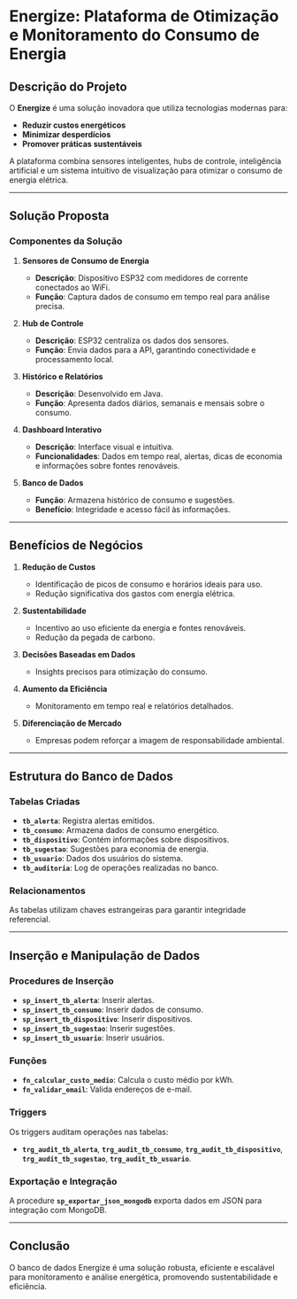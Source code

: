 # **Energize: Plataforma de Otimização e Monitoramento do Consumo de Energia**

## **Descrição do Projeto**
O **Energize** é uma solução inovadora que utiliza tecnologias modernas para:
- **Reduzir custos energéticos**
- **Minimizar desperdícios**
- **Promover práticas sustentáveis**

A plataforma combina sensores inteligentes, hubs de controle, inteligência artificial e um sistema intuitivo de visualização para otimizar o consumo de energia elétrica.

---

## **Solução Proposta**
### **Componentes da Solução**
1. **Sensores de Consumo de Energia**
   - **Descrição**: Dispositivo ESP32 com medidores de corrente conectados ao WiFi.
   - **Função**: Captura dados de consumo em tempo real para análise precisa.
   
2. **Hub de Controle**
   - **Descrição**: ESP32 centraliza os dados dos sensores.
   - **Função**: Envia dados para a API, garantindo conectividade e processamento local.

3. **Histórico e Relatórios**
   - **Descrição**: Desenvolvido em Java.
   - **Função**: Apresenta dados diários, semanais e mensais sobre o consumo.

4. **Dashboard Interativo**
   - **Descrição**: Interface visual e intuitiva.
   - **Funcionalidades**: Dados em tempo real, alertas, dicas de economia e informações sobre fontes renováveis.

5. **Banco de Dados**
   - **Função**: Armazena histórico de consumo e sugestões.
   - **Benefício**: Integridade e acesso fácil às informações.

---

## **Benefícios de Negócios**
1. **Redução de Custos**
   - Identificação de picos de consumo e horários ideais para uso.
   - Redução significativa dos gastos com energia elétrica.

2. **Sustentabilidade**
   - Incentivo ao uso eficiente da energia e fontes renováveis.
   - Redução da pegada de carbono.

3. **Decisões Baseadas em Dados**
   - Insights precisos para otimização do consumo.

4. **Aumento da Eficiência**
   - Monitoramento em tempo real e relatórios detalhados.

5. **Diferenciação de Mercado**
   - Empresas podem reforçar a imagem de responsabilidade ambiental.

---

## **Estrutura do Banco de Dados**
### **Tabelas Criadas**
- **`tb_alerta`**: Registra alertas emitidos.
- **`tb_consumo`**: Armazena dados de consumo energético.
- **`tb_dispositivo`**: Contém informações sobre dispositivos.
- **`tb_sugestao`**: Sugestões para economia de energia.
- **`tb_usuario`**: Dados dos usuários do sistema.
- **`tb_auditoria`**: Log de operações realizadas no banco.

### **Relacionamentos**
As tabelas utilizam chaves estrangeiras para garantir integridade referencial.

---

## **Inserção e Manipulação de Dados**
### **Procedures de Inserção**
- **`sp_insert_tb_alerta`**: Inserir alertas.
- **`sp_insert_tb_consumo`**: Inserir dados de consumo.
- **`sp_insert_tb_dispositivo`**: Inserir dispositivos.
- **`sp_insert_tb_sugestao`**: Inserir sugestões.
- **`sp_insert_tb_usuario`**: Inserir usuários.

### **Funções**
- **`fn_calcular_custo_medio`**: Calcula o custo médio por kWh.
- **`fn_validar_email`**: Valida endereços de e-mail.

### **Triggers**
Os triggers auditam operações nas tabelas:
- **`trg_audit_tb_alerta`**, **`trg_audit_tb_consumo`**, **`trg_audit_tb_dispositivo`**, **`trg_audit_tb_sugestao`**, **`trg_audit_tb_usuario`**.

### **Exportação e Integração**
A procedure **`sp_exportar_json_mongodb`** exporta dados em JSON para integração com MongoDB.

---

## **Conclusão**
O banco de dados Energize é uma solução robusta, eficiente e escalável para monitoramento e análise energética, promovendo sustentabilidade e eficiência. 
